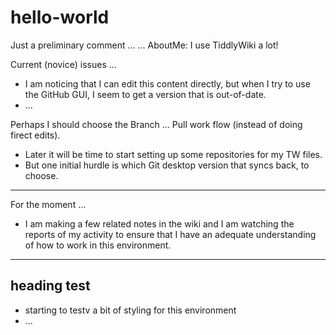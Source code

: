 # hello-world
Just a preliminary comment ... 
... AboutMe:  I use TiddlyWiki a lot!

Current (novice) issues ...
* I am noticing that I can edit this content directly, but when I try to use the GitHub GUI, I seem to get a version that is out-of-date.
* ...

Perhaps I should choose the Branch ... Pull work flow (instead of doing firect edits).

* Later it will be time to start setting up some repositories for my TW files.
* But one initial hurdle is which Git desktop version that syncs back, to choose.

<hr>

For the moment ...

* I am making a few related notes in the wiki and I am watching the reports of my activity to ensure that I have an adequate understanding of how to work in this environment.

<hr>
<h2> heading test </h2>

* starting to testv a bit of styling for this environment
* ...

